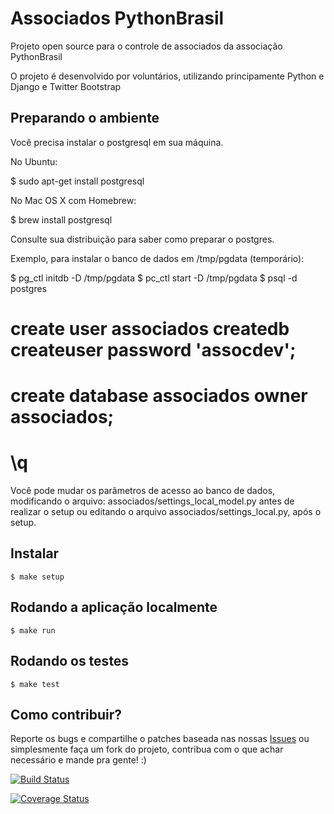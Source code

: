 Associados PythonBrasil
=======================

Projeto open source para o controle de associados da associação PythonBrasil

O projeto é desenvolvido por voluntários, utilizando principamente Python e Django e Twitter Bootstrap

Preparando o ambiente
---------------------

Você precisa instalar o postgresql em sua máquina.

No Ubuntu:

   $ sudo apt-get install postgresql

No Mac OS X com Homebrew:

   $ brew install postgresql

Consulte sua distribuição para saber como preparar o postgres.

Exemplo, para instalar o banco de dados em /tmp/pgdata (temporário):

   $ pg_ctl initdb -D /tmp/pgdata
   $ pc_ctl start -D /tmp/pgdata
   $ psql -d postgres
   # create user associados createdb createuser password 'assocdev';
   # create database associados owner associados;
   # \q

Você pode mudar os parâmetros de acesso ao banco de dados, modificando o arquivo:
associados/settings_local_model.py antes de realizar o setup ou editando o arquivo
associados/settings_local.py, após o setup.

Instalar
--------

    $ make setup


Rodando a aplicação localmente
------------------------------

    $ make run


Rodando os testes
-----------------

    $ make test


Como contribuir?
----------------

Reporte os bugs e compartilhe o patches baseada nas nossas [Issues](https://github.com/pythonbrasil/associados/issues>) ou simplesmente faça um fork do projeto, contribua com o que achar necessário e mande pra gente! :)



[![Build Status](https://secure.travis-ci.org/pythonbrasil/associados.png?branch=master)](http://travis-ci.org/pythonbrasil/associados)

[![Coverage Status](https://coveralls.io/repos/pythonbrasil/associados/badge.png)](https://coveralls.io/r/pythonbrasil/associados)
